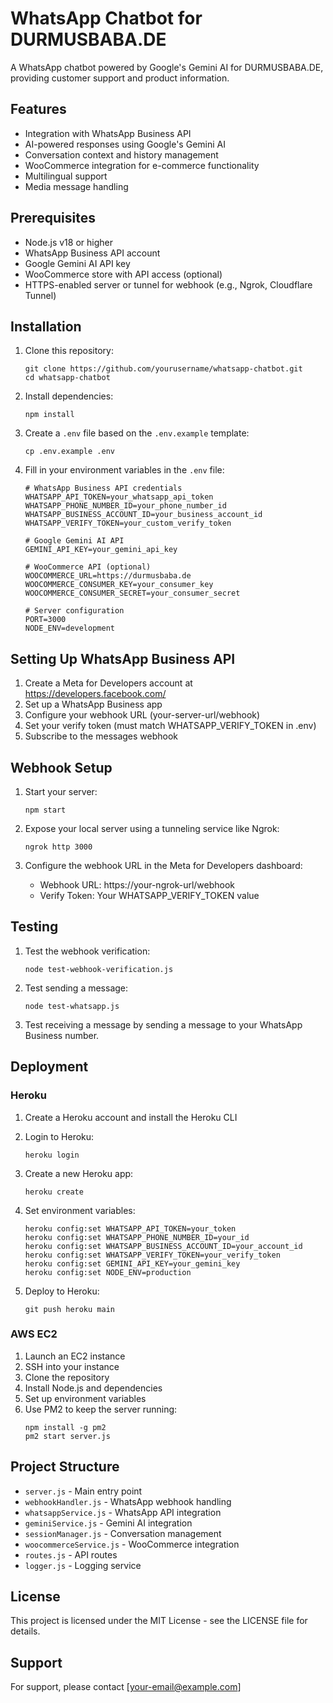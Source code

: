 # WhatsApp Chatbot for DURMUSBABA.DE

A WhatsApp chatbot powered by Google's Gemini AI for DURMUSBABA.DE, providing customer support and product information.

## Features

- Integration with WhatsApp Business API
- AI-powered responses using Google's Gemini AI
- Conversation context and history management
- WooCommerce integration for e-commerce functionality
- Multilingual support
- Media message handling

## Prerequisites

- Node.js v18 or higher
- WhatsApp Business API account
- Google Gemini AI API key
- WooCommerce store with API access (optional)
- HTTPS-enabled server or tunnel for webhook (e.g., Ngrok, Cloudflare Tunnel)

## Installation

1. Clone this repository:
   ```
   git clone https://github.com/yourusername/whatsapp-chatbot.git
   cd whatsapp-chatbot
   ```

2. Install dependencies:
   ```
   npm install
   ```

3. Create a `.env` file based on the `.env.example` template:
   ```
   cp .env.example .env
   ```

4. Fill in your environment variables in the `.env` file:
   ```
   # WhatsApp Business API credentials
   WHATSAPP_API_TOKEN=your_whatsapp_api_token
   WHATSAPP_PHONE_NUMBER_ID=your_phone_number_id
   WHATSAPP_BUSINESS_ACCOUNT_ID=your_business_account_id
   WHATSAPP_VERIFY_TOKEN=your_custom_verify_token

   # Google Gemini AI API
   GEMINI_API_KEY=your_gemini_api_key

   # WooCommerce API (optional)
   WOOCOMMERCE_URL=https://durmusbaba.de
   WOOCOMMERCE_CONSUMER_KEY=your_consumer_key
   WOOCOMMERCE_CONSUMER_SECRET=your_consumer_secret

   # Server configuration
   PORT=3000
   NODE_ENV=development
   ```

## Setting Up WhatsApp Business API

1. Create a Meta for Developers account at https://developers.facebook.com/
2. Set up a WhatsApp Business app
3. Configure your webhook URL (your-server-url/webhook)
4. Set your verify token (must match WHATSAPP_VERIFY_TOKEN in .env)
5. Subscribe to the messages webhook

## Webhook Setup

1. Start your server:
   ```
   npm start
   ```

2. Expose your local server using a tunneling service like Ngrok:
   ```
   ngrok http 3000
   ```

3. Configure the webhook URL in the Meta for Developers dashboard:
   - Webhook URL: https://your-ngrok-url/webhook
   - Verify Token: Your WHATSAPP_VERIFY_TOKEN value

## Testing

1. Test the webhook verification:
   ```
   node test-webhook-verification.js
   ```

2. Test sending a message:
   ```
   node test-whatsapp.js
   ```

3. Test receiving a message by sending a message to your WhatsApp Business number.

## Deployment

### Heroku

1. Create a Heroku account and install the Heroku CLI
2. Login to Heroku:
   ```
   heroku login
   ```

3. Create a new Heroku app:
   ```
   heroku create
   ```

4. Set environment variables:
   ```
   heroku config:set WHATSAPP_API_TOKEN=your_token
   heroku config:set WHATSAPP_PHONE_NUMBER_ID=your_id
   heroku config:set WHATSAPP_BUSINESS_ACCOUNT_ID=your_account_id
   heroku config:set WHATSAPP_VERIFY_TOKEN=your_verify_token
   heroku config:set GEMINI_API_KEY=your_gemini_key
   heroku config:set NODE_ENV=production
   ```

5. Deploy to Heroku:
   ```
   git push heroku main
   ```

### AWS EC2

1. Launch an EC2 instance
2. SSH into your instance
3. Clone the repository
4. Install Node.js and dependencies
5. Set up environment variables
6. Use PM2 to keep the server running:
   ```
   npm install -g pm2
   pm2 start server.js
   ```

## Project Structure

- `server.js` - Main entry point
- `webhookHandler.js` - WhatsApp webhook handling
- `whatsappService.js` - WhatsApp API integration
- `geminiService.js` - Gemini AI integration
- `sessionManager.js` - Conversation management
- `woocommerceService.js` - WooCommerce integration
- `routes.js` - API routes
- `logger.js` - Logging service

## License

This project is licensed under the MIT License - see the LICENSE file for details.

## Support

For support, please contact [your-email@example.com] 